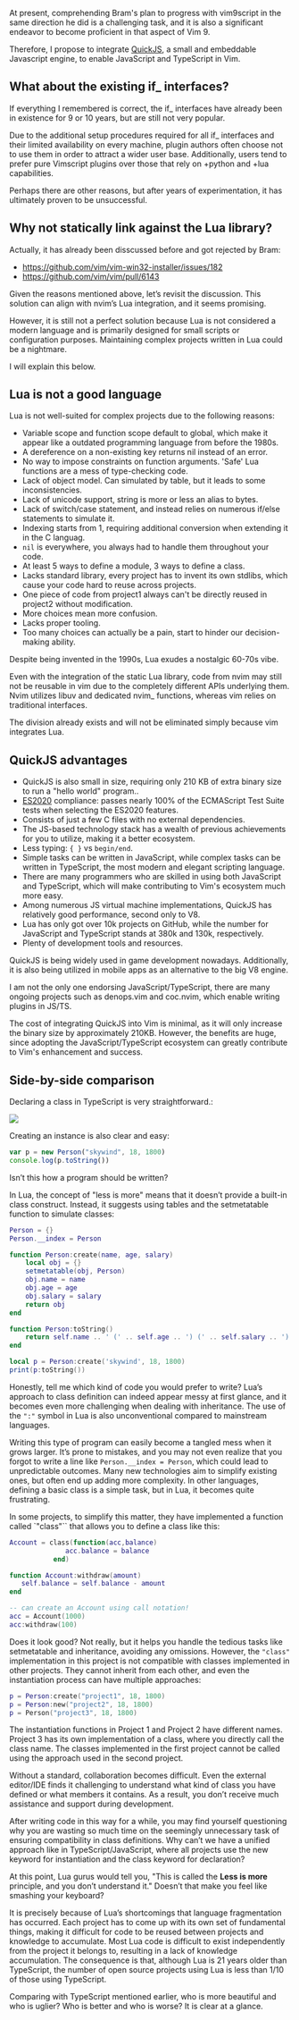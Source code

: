 At present, comprehending Bram's plan to progress with vim9script in the same direction he did is a challenging task, and it is also a significant endeavor to become proficient in that aspect of Vim 9.

Therefore, I propose to integrate [QuickJS](https://bellard.org/quickjs/), a small and embeddable Javascript engine, to enable JavaScript and TypeScript in Vim.

## What about the existing if_ interfaces?

If everything I remembered is correct, the if_ interfaces have already been in existence for 9 or 10 years, but are still not very popular.

Due to the additional setup procedures required for all if_ interfaces and their limited availability on every machine, plugin authors often choose not to use them in order to attract a wider user base. Additionally, users tend to prefer pure Vimscript plugins over those that rely on +python and +lua capabilities.

Perhaps there are other reasons, but after years of experimentation, it has ultimately proven to be unsuccessful.

## Why not statically link against the Lua library?

Actually, it has already been disscussed before and got rejected by Bram:

- https://github.com/vim/vim-win32-installer/issues/182
- https://github.com/vim/vim/pull/6143

Given the reasons mentioned above, let’s revisit the discussion. This solution can align with nvim’s Lua integration, and it seems promising.

However, it is still not a perfect solution because Lua is not considered a modern language and is primarily designed for small scripts or configuration purposes. Maintaining complex projects written in Lua could be a nightmare.

I will explain this below.

## Lua is not a good language

Lua is not well-suited for complex projects due to the following reasons:

- Variable scope and function scope default to global, which make it appear like a outdated programming language from before the 1980s.
- A dereference on a non-existing key returns nil instead of an error. 
- No way to impose constraints on function arguments. 'Safe' Lua functions are a mess of type-checking code.
- Lack of object model. Can simulated by table, but it leads to some inconsistencies.
- Lack of unicode support, string is more or less an alias to bytes.
- Lack of switch/case statement, and instead relies on numerous if/else statements to simulate it.
- Indexing starts from 1, requiring additional conversion when extending it in the C languag.
- `nil` is everywhere, you always had to handle them throughout your code.
- At least 5 ways to define a module, 3 ways to define a class.
- Lacks standard library, every project has to invent its own stdlibs, which cause your code hard to reuse across projects.
- One piece of code from project1 always can't be directly reused in project2 without modification.
- More choices mean more confusion.
- Lacks proper tooling.
- Too many choices can actually be a pain, start to hinder our decision-making ability.

Despite being invented in the 1990s, Lua exudes a nostalgic 60-70s vibe.

Even with the integration of the static Lua library, code from nvim may still not be reusable in vim due to the completely different APIs underlying them. Nvim utilizes libuv and dedicated nvim_ functions, whereas vim relies on traditional interfaces.

The division already exists and will not be eliminated simply because vim integrates Lua.

## QuickJS advantages

- QuickJS is also small in size, requiring only 210 KB of extra binary size to run a "hello world" program..
- [ES2020](https://tc39.github.io/ecma262/) compliance: passes nearly 100% of the ECMAScript Test Suite tests when selecting the ES2020 features.
- Consists of just a few C files with no external dependencies.
- The JS-based technology stack has a wealth of previous achievements for you to utilize, making it a better ecosystem.
- Less typing: `{ }` vs `begin/end`.
- Simple tasks can be written in JavaScript, while complex tasks can be written in TypeScript, the most modern and elegant scripting language.
- There are many programmers who are skilled in using both JavaScript and TypeScript, which will make contributing to Vim's ecosystem much more easy.
- Among numerous JS virtual machine implementations, QuickJS has relatively good performance, second only to V8.
- Lua has only got over 10k projects on GitHub, while the number for JavaScript and TypeScript stands at 380k and 130k, respectively.
- Plenty of development tools and resources.

QuickJS is being widely used in game development nowadays. Additionally, it is also being utilized in mobile apps as an alternative to the big V8 engine.

I am not the only one endorsing JavaScript/TypeScript, there are many ongoing projects such as denops.vim and coc.nvim, which enable writing plugins in JS/TS.

The cost of integrating QuickJS into Vim is minimal, as it will only increase the binary size by approximately 210KB. However, the benefits are huge, since adopting the JavaScript/TypeScript ecosystem can greatly contribute to Vim's enhancement and success.

## Side-by-side comparison

Declaring a class in TypeScript is very straightforward.:

![](https://github.com/skywind3000/vim-proposal/blob/master/images/class-ts.png?raw=true)


Creating an instance is also clear and easy:

```TypeScript
var p = new Person("skywind", 18, 1800)
console.log(p.toString())
```

Isn’t this how a program should be written?

In Lua, the concept of "less is more" means that it doesn’t provide a built-in class construct. Instead, it suggests using tables and the setmetatable function to simulate classes:

```lua
Person = {}
Person.__index = Person

function Person:create(name, age, salary)
	local obj = {}
	setmetatable(obj, Person)
	obj.name = name
	obj.age = age
	obj.salary = salary
	return obj
end

function Person:toString()
	return self.name .. ' (' .. self.age .. ') (' .. self.salary .. ')'
end

local p = Person:create('skywind', 18, 1800)
print(p:toString())
```

Honestly, tell me which kind of code you would prefer to write? Lua’s approach to class definition can indeed appear messy at first glance, and it becomes even more challenging when dealing with inheritance. The use of the `":"` symbol in Lua is also unconventional compared to mainstream languages.

Writing this type of program can easily become a tangled mess when it grows larger. It’s prone to mistakes, and you may not even realize that you forgot to write a line like `Person.__index = Person`, which could lead to unpredictable outcomes. Many new technologies aim to simplify existing ones, but often end up adding more complexity. In other languages, defining a basic class is a simple task, but in Lua, it becomes quite frustrating.

In some projects, to simplify this matter, they have implemented a function called `"class"`` that allows you to define a class like this:

```Lua
Account = class(function(acc,balance)
              acc.balance = balance
           end)

function Account:withdraw(amount)
   self.balance = self.balance - amount
end

-- can create an Account using call notation!
acc = Account(1000)
acc:withdraw(100)
```

Does it look good? Not really, but it helps you handle the tedious tasks like setmetatable and inheritance, avoiding any omissions. However, the `"class"` implementation in this project is not compatible with classes implemented in other projects. They cannot inherit from each other, and even the instantiation process can have multiple approaches:

```lua
p = Person:create("project1", 18, 1800)
p = Person:new("project2", 18, 1800)
p = Person("project3", 18, 1800)
```

The instantiation functions in Project 1 and Project 2 have different names. Project 3 has its own implementation of a class, where you directly call the class name. The classes implemented in the first project cannot be called using the approach used in the second project.

Without a standard, collaboration becomes difficult. Even the external editor/IDE finds it challenging to understand what kind of class you have defined or what members it contains. As a result, you don’t receive much assistance and support during development.

After writing code in this way for a while, you may find yourself questioning why you are wasting so much time on the seemingly unnecessary task of ensuring compatibility in class definitions. Why can’t we have a unified approach like in TypeScript/JavaScript, where all projects use the new keyword for instantiation and the class keyword for declaration?

At this point, Lua gurus would tell you, "This is called the **Less is more** principle, and you don’t understand it." Doesn’t that make you feel like smashing your keyboard?

It is precisely because of Lua’s shortcomings that language fragmentation has occurred. Each project has to come up with its own set of fundamental things, making it difficult for code to be reused between projects and knowledge to accumulate. Most Lua code is difficult to exist independently from the project it belongs to, resulting in a lack of knowledge accumulation. The consequence is that, although Lua is 21 years older than TypeScript, the number of open source projects using Lua is less than 1/10 of those using TypeScript.

Comparing with TypeScript mentioned earlier, who is more beautiful and who is uglier? Who is better and who is worse? It is clear at a glance.

